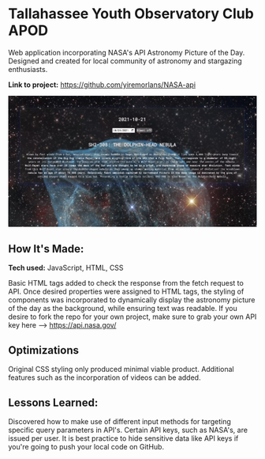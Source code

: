 # Tallahassee Youth Observatory Club APOD
Web application incorporating NASA's API Astronomy Picture of the Day. Designed and created for local community of astronomy and stargazing enthusiasts.

**Link to project:** https://github.com/yiremorlans/NASA-api

![NASA'S APOD web app](https://github.com/yiremorlans/yiremorlans/blob/main/nasa.webp)

## How It's Made:

**Tech used:** JavaScript, HTML, CSS

Basic HTML tags added to check the response from the fetch request to API. Once desired properties were assigned to HTML tags, the styling of components was incorporated to dynamically display the astronomy picture of the day as the background, while ensuring text was readable. If you desire to fork the repo for your own project, make sure to grab your own API key here --> https://api.nasa.gov/

## Optimizations

Original CSS styling only produced minimal viable product. Additional features such as the incorporation of videos can be added. 

## Lessons Learned:

Discovered how to make use of different input methods for targeting specific query parameters in API's. Certain API keys, such as NASA's, are issued per user. It is best practice to hide sensitive data like API keys if you're going to push your local code on GitHub. 


